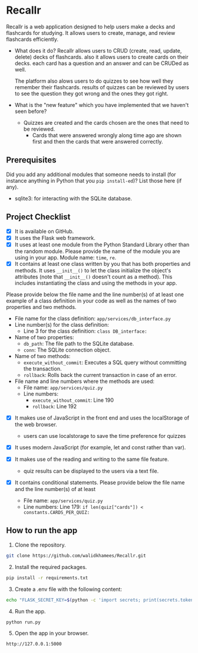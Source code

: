 # Recallr
Recallr is a web application designed to help users make a decks and flashcards for studying. It allows users to create, manage, and review flashcards efficiently.

- What does it do?
  Recallr allows users to CRUD (create, read, update, delete) decks of flashcards.
  also it allows users to create cards on their decks.
  each card has a question and an answer and can be CRUDed as well.

  The platform also alows users to do quizzes to see how well they remember their flashcards.
  results of quizzes can be reviewed by users to see the question they got wrong and the ones they got right.


- What is the "new feature" which you have implemented that we haven't seen before?
  - Quizzes are created and the cards chosen are the ones that need to be reviewed.
    - Cards that were answered wrongly along time ago are shown first and then the cards that were answered correctly.


## Prerequisites

Did you add any additional modules that someone needs to install (for instance anything in Python that you `pip install-ed`)?  List those here (if any).

- sqlite3: for interacting with the SQLite database.


## Project Checklist

- [x] It is available on GitHub.
- [x] It uses the Flask web framework.
- [x] It uses at least one module from the Python Standard Library other than the random module. Please provide the name of the module you are using in your app. Module name: `time`, `re`.
- [x] It contains at least one class written by you that has both properties and methods. It uses `__init__()` to let the class initialize the object's attributes (note that  `__init__()` doesn't count as a method). This includes instantiating the class and using the methods in your app.

Please provide below the file name and the line number(s) of at least one example of a class definition in your code as well as the names of two properties and two methods.
  - File name for the class definition: `app/services/db_interface.py`
  - Line number(s) for the class definition:
    - Line 3 for the class definition: `class DB_interface:`
  - Name of two properties:
    - `db_path`: The file path to the SQLite database.
    - `conn`: The SQLite connection object.
  - Name of two methods:
    - `execute_without_commit`: Executes a SQL query without committing the transaction.
    - `rollback`: Rolls back the current transaction in case of an error.
  - File name and line numbers where the methods are used:
    - File name: `app/services/quiz.py`
    - Line numbers:
      - `execute_without_commit`: Line 190
      - `rollback`: Line 192

- [x] It makes use of JavaScript in the front end and uses the localStorage of the web browser.
  - users can use localstorage to save the time preference for quizzes

- [x] It uses modern JavaScript (for example, let and const rather than var).

- [x] It makes use of the reading and writing to the same file feature.
  - quiz results can be displayed to the users via a text file.

- [x] It contains conditional statements. Please provide below the file name and the line number(s) of at least
  - File name: `app/services/quiz.py`
  - Line numbers: Line 179: `if len(quiz["cards"]) < constants.CARDS_PER_QUIZ:`

## How to run the app

1. Clone the repository.
```bash
git clone https://github.com/walidkhamees/Recallr.git
```

2. Install the required packages.
```bash
pip install -r requirements.txt
```

3. Create a .env file with the following content:
```bash
echo "FLASK_SECRET_KEY=$(python -c 'import secrets; print(secrets.token_hex(32))')" >> .env
```

4. Run the app.
```bash
python run.py
```

5. Open the app in your browser.
```bash
http://127.0.0.1:5000
```

